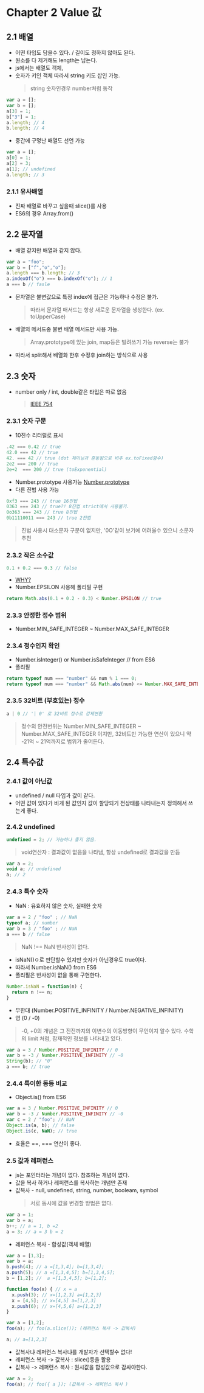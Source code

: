 # Chapter 2 Value 값
## 2.1 배열
- 어떤 타입도 담을수 있다. / 길이도 정하지 않아도 된다.
- 원소를 다 제거해도 length는 남는다.
- js에서는 배열도 객체, 
- 숫자가 키인 객체 따라서 string 키도 삽인 가능.
  > string 숫자인경우 number처럼 동작
```js
var a = [];
var b = [];
a[3] = 1;
b["3"] = 1;
a.length; // 4
b.length; // 4
```
- 중간에 구멍난 배열도 선언 가능
```js
var a = [];
a[0] = 1;
a[2] = 3;
a[1]; // undefined
a.length; // 3
```
### 2.1.1 유사배열
- 진짜 배열로 바꾸고 싶을때 slice()를 사용
- ES6의 경우 Array.from()

## 2.2 문자열
- 배열 같지만 배열과 같지 않다.
```js
var a = "foo";
var b = ["f","o","o"];
a.length === b.length; // 3
a.indexOf("o") === b.indexOf("o"); // 1
a === b // fasle
```
- 문자열은 불변값으로 특정 index에 접근은 가능하나 수정은 불가.
  > 따라서 문자열 매서드는 항상 새로운 문자열을 생성한다. (ex. toUpperCase)
- 배열의 메서드중 불변 배열 메서드만 사용 가능.
  > Array.prototype에 있는 join, map등은 빌려쓰기 가능 reverse는 불가
- 따라서 split해서 배열화 한후 수정후 join하는 방식으로 사용

## 2.3 숫자
- number only / int, double같은 타입은 따로 없음
  > [IEEE 754](https://ko.wikipedia.org/wiki/IEEE_754)

### 2.3.1 숫자 구문
- 10진수 리터럴로 표시
```js
.42 === 0.42 // true
42.0 === 42 // true
42. === 42 // true (dot 체이닝과 혼동됨으로 비추 ex.toFixed함수)
2e2 === 200 // true
2e+2  === 200 // true (toExponential)
```
- Number.prototype 사용가능 [Number.prototype](https://developer.mozilla.org/ko/docs/Web/JavaScript/Reference/Global_Objects/Number/prototype)
- 다른 진법 사용 가능
```js
0xf3 === 243 // true 16진법
0363 === 243 // true?! 8진법 strict에서 사용불가.
0o363 === 243 // true 8진법
0b11110011 === 243 // true 2진법
```
> 진법 사용시 대소문자 구분이 없지만, '0O'같이 보기에 어려울수 있으니 소문자 추천 

### 2.3.2 작은 소수값
```js
0.1 + 0.2 === 0.3 // false
```
- [WHY?](https://nybounce.wordpress.com/2016/06/30/ieee-754-0-1-0-2-0-30000000000000004-0-1-0-2-%E2%89%A0-0-3/)
- Number.EPSILON 사용해 폴리필 구현
```js
return Math.abs(0.1 + 0.2 - 0.3) < Number.EPSILON // true
```

### 2.3.3 안정한 정수 범위
- Number.MIN_SAFE_INTEGER ~ Number.MAX_SAFE_INTEGER

### 2.3.4 정수인지 확인
- Number.isInteger() or Number.isSafeInteger // from ES6
- 폴리필
```js
return typeof num === "number" && num % 1 === 0;
return typeof num === "number" && Math.abs(num) <= Number.MAX_SAFE_INTEGER;
```

### 2.3.5 32비트 (부호있는) 정수
```js
a | 0 // '| 0' 로 32비트 정수로 강제변환 
```
> 정수의 안전번위는 Number.MIN_SAFE_INTEGER ~ Number.MAX_SAFE_INTEGER 이지만, 32비트만 가능한 연산이 있으니 약 -21억 ~ 21억까지로 범위가 줄어든다.

## 2.4 특수값
### 2.4.1 값이 아닌값
- undefined / null 타입과 값이 같다.
- 어떤 값이 있다가 비게 된 값인지 값이 할당되기 전상태를 나타내는지 정의해서 쓰는게 좋다.

### 2.4.2 undefined
```js
undefined = 2; // 가능하나 좋지 않음.
```
  > void연산자 : 결과값이 없음을 나타냄, 항상 undefined로 결과값을 만듬
```js
var a = 2;
void a; // undefined
a; // 2
```

### 2.4.3 특수 숫자
- NaN : 유효하지 않은 숫자, 실패한 숫자
```js
var a = 2 / "foo" ; // NaN
typeof a; // number
var b = 3 / "foo" ; // NaN
a === b // false
```
  > NaN !== NaN 반사성이 없다.
- isNaN()ㅇ로 판단할수 있지만 숫자가 아닌경우도 true이다.
- 따라서 Number.isNaN() from ES6
- 폴리필은 반사성이 없을 통해 구현한다.
```js
Number.isNaN = function(n) {
  return n !== n;
}
```
 - 무한대 (Number.POSITIVE_INFINITY / Number.NEGATIVE_INFINITY)
 - 영 (0 / -0)
> -0, +0의 개념은 그 진전까지의 이변수의 이동방향이 무언이지 알수 있다. 수학의 limit 처럼, 잠재적인 정보를 나타내고 있다.
```js
var a = 3 / Number.POSITIVE_INFINITY // 0
var b = -3 / Number.POSITIVE_INFINITY // -0
String(b); // "0"
a === b; // true
```

### 2.4.4 특이한 동등 비교
- Object.is() from ES6
```js
var a = 3 / Number.POSITIVE_INFINITY // 0
var b = -3 / Number.POSITIVE_INFINITY // -0
var c = 2 / "foo"; // NaN
Object.is(a, b); // false
Object.is(c, NaN); // true
```
- 효율은 ==, === 연산이 좋다.

### 2.5 값과 레퍼런스
- js는 포인터라는 개념이 없다. 참조하는 개념이 없다.
- 값을 복사 하거나 레퍼런스를 복사하는 개념만 존재
- 값복사 - null, undefined, string, number, booleam, symbol
  > 서로 동시에 값을 변경할 방법은 없다.
```js
var a = 1;
var b = a;
b++; // a = 1, b =2
a = 3; // a = 3 b = 2 
```
- 레퍼런스 복사 - 합성값(객체 배열)
```js
var a = [1,3];
var b = a;
b.push(4); // a =[1,3,4]; b=[1,3,4];
a.push(5); // a =[1,3,4,5]; b=[1,3,4,5];
b = [1,2]; //  a =[1,3,4,5]; b=[1,2];

function foo(x) { // x = a
  x.push(3); // x=[1,2,3] a=[1,2,3]
  x = [4,5]; // x=[4,5] a=[1,2,3]
  x.push(6); // x=[4,5,6] a=[1,2,3]
}

var a = [1,2];
foo(a); // foo(a.slice()); (레퍼런스 복사 -> 값복사)

a; // a=[1,2,3]
```
- 값복사냐 레퍼런스 복사냐를 개발자가 선택할수 없다!
- 레퍼런스 복사 -> 값복사 : slice()등을 활용
- 값복사 -> 레퍼런스 복사 : 원시값을 합성값으로 감싸야한다.
```js
var a = 2;
foo(a); // foo({ a }); (값복사 -> 레퍼런스 복사 )
```